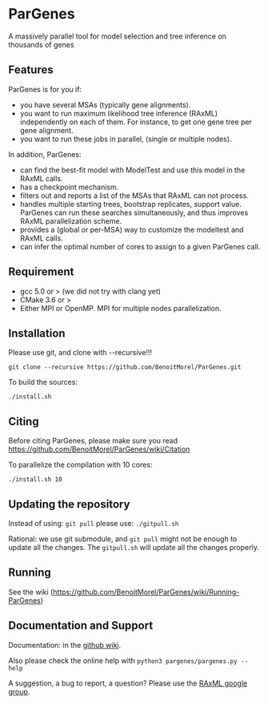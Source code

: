 # ParGenes 

A massively parallel tool for model selection and tree inference on thousands of genes

## Features

ParGenes is for you if:
* you have several MSAs (typically gene alignments).
* you want to run maximum likelihood tree inference (RAxML) independently on each of them. For instance, to get one gene tree per gene alignment.
* you want to run these jobs in parallel, (single or multiple nodes).

In addition, ParGenes:
* can find the best-fit model with ModelTest and use this model in the RAxML calls.
* has a checkpoint mechanism.
* filters out and reports a list of the MSAs that RAxML can not process.
* handles multiple starting trees, bootstrap replicates, support value. ParGenes can run these searches simultaneously, and thus improves RAxML parallelization scheme.  
* provides a (global or per-MSA) way to customize the modeltest and RAxML calls.
* can infer the optimal number of cores to assign to a given ParGenes call.

## Requirement

* gcc 5.0 or > (we did not try with clang yet)
* CMake 3.6 or >
* Either MPI or OpenMP. MPI for multiple nodes parallelization.

## Installation

Please use git,  and clone with --recursive!!!

```
git clone --recursive https://github.com/BenoitMorel/ParGenes.git
```

To build the sources:
```
./install.sh
```

## Citing

Before citing ParGenes, please make sure you read https://github.com/BenoitMorel/ParGenes/wiki/Citation 

To parallelize the compilation with 10 cores:
```
./install.sh 10
```


## Updating the repository

Instead of using:
``` git pull ```
please use:
```./gitpull.sh```

Rational: we use git submodule, and `git pull` might not be enough to update all the changes. The `gitpull.sh` will update all the changes properly.

## Running

See the wiki (https://github.com/BenoitMorel/ParGenes/wiki/Running-ParGenes)

## Documentation and Support

Documentation: in the [github wiki](https://github.com/BenoitMorel/ParGenes/wiki).

Also please check the online help with `python3 pargenes/pargenes.py --help`

A suggestion, a bug to report, a question? Please use the [RAxML google group](https://groups.google.com/forum/#!forum/raxml).


